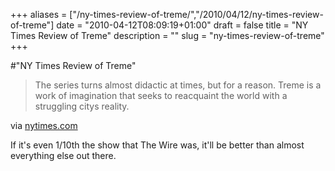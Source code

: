 +++
aliases = ["/ny-times-review-of-treme/","/2010/04/12/ny-times-review-of-treme"]
date = "2010-04-12T08:09:19+01:00"
draft = false
title = "NY Times Review of Treme"
description = ""
slug = "ny-times-review-of-treme"
+++

#"NY Times Review of Treme"


 <div class="posterous_bookmarklet_entry">
 <blockquote class="posterous_short_quote">The series turns almost didactic at times, but for a reason. Treme is a work of imagination that seeks to reacquaint the world with a struggling citys reality.</blockquote>

<div class="posterous_quote_citation">via <a href="http://www.nytimes.com/2010/04/09/arts/television/09treme.html?pagewanted=2">nytimes.com</a></div>
 <p>If it's even 1/10th the show that The Wire was, it'll be better than almost everything else out there.</p></div>
 